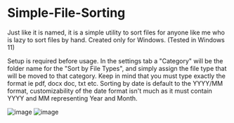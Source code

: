 # Simple-File-Sorting
Just like it is named, it is a simple utility to sort files for anyone like me who is lazy to sort files by hand.
Created only for Windows. (Tested in Windows 11)

Setup is required before usage.  In the settings tab a "Category" will be the folder name for the "Sort by File Types", and
simply assign the file type that will be moved to that category.  Keep in mind that you must type exactly the format ie pdf, docx
doc, txt etc. Sorting by date is default to the YYYY/MM format, customizability of the date format isn't much as it must contain
YYYY and MM representing Year and Month.

![image](https://github.com/ToppiOfficial/Simple-File-Sorting/assets/75457657/3d41968c-77a7-4a8b-bba2-3a1a90e54711)
![image](https://github.com/ToppiOfficial/Simple-File-Sorting/assets/75457657/252d2879-8ebf-4160-95be-434769d2095f)


